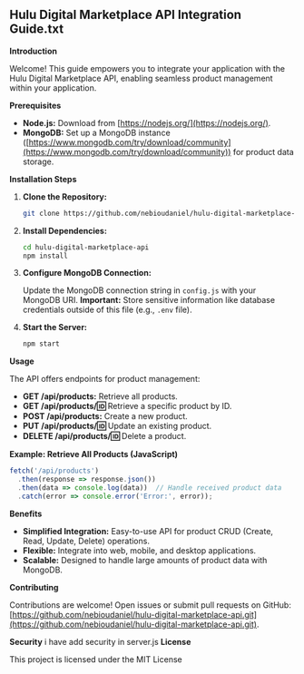 ## Hulu Digital Marketplace API Integration Guide.txt

**Introduction**

Welcome! This guide empowers you to integrate your application with the Hulu Digital Marketplace API, enabling seamless product management within your application.

**Prerequisites**

- **Node.js:** Download from [https://nodejs.org/](https://nodejs.org/).
- **MongoDB:** Set up a MongoDB instance ([https://www.mongodb.com/try/download/community](https://www.mongodb.com/try/download/community)) for product data storage.

**Installation Steps**

1. **Clone the Repository:**

   ```bash
   git clone https://github.com/nebioudaniel/hulu-digital-marketplace-api.git
   ```

2. **Install Dependencies:**

   ```bash
   cd hulu-digital-marketplace-api
   npm install
   ```

3. **Configure MongoDB Connection:**

   Update the MongoDB connection string in `config.js` with your MongoDB URI.  **Important:** Store sensitive information like database credentials outside of this file (e.g., `.env` file).

4. **Start the Server:**

   ```bash
   npm start
   ```

**Usage**

The API offers endpoints for product management:

- **GET /api/products:** Retrieve all products.
- **GET /api/products/:id:** Retrieve a specific product by ID.
- **POST /api/products:** Create a new product.
- **PUT /api/products/:id:** Update an existing product.
- **DELETE /api/products/:id:** Delete a product.

**Example: Retrieve All Products (JavaScript)**

```javascript
fetch('/api/products')
  .then(response => response.json())
  .then(data => console.log(data))  // Handle received product data
  .catch(error => console.error('Error:', error));
```

**Benefits**

- **Simplified Integration:** Easy-to-use API for product CRUD (Create, Read, Update, Delete) operations.
- **Flexible:** Integrate into web, mobile, and desktop applications.
- **Scalable:** Designed to handle large amounts of product data with MongoDB.

**Contributing**

Contributions are welcome! Open issues or submit pull requests on GitHub: [https://github.com/nebioudaniel/hulu-digital-marketplace-api.git](https://github.com/nebioudaniel/hulu-digital-marketplace-api.git).

**Security**
i have add security in server.js 
**License**

This project is licensed under the MIT License
